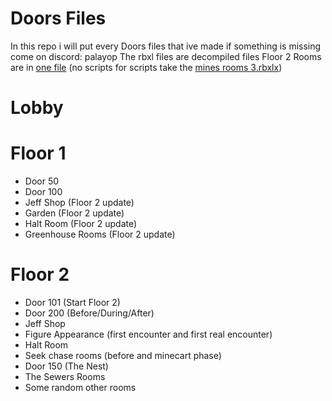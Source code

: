 # Doors Files
In this repo i will put every Doors files that ive made
if something is missing come on discord: palayop
The rbxl files are decompiled files
Floor 2 Rooms are in [one file](https://github.com/Palayop7239/DoorsFiles/blob/main/all%20my%20floor%202%20rooms%20fr.rbxl) (no scripts for scripts take the [mines rooms 3.rbxlx](https://github.com/Palayop7239/DoorsFiles/blob/main/mines%20rooms%203.rbxlx))
# Lobby

# Floor 1
- Door 50
- Door 100
- Jeff Shop (Floor 2 update)
- Garden (Floor 2 update)
- Halt Room (Floor 2 update)
- Greenhouse Rooms (Floor 2 update)
  
# Floor 2
- Door 101 (Start Floor 2)
- Door 200 (Before/During/After)
- Jeff Shop
- Figure Appearance (first encounter and first real encounter)
- Halt Room
- Seek chase rooms (before and minecart phase)
- Door 150 (The Nest)
- The Sewers Rooms
- Some random other rooms
